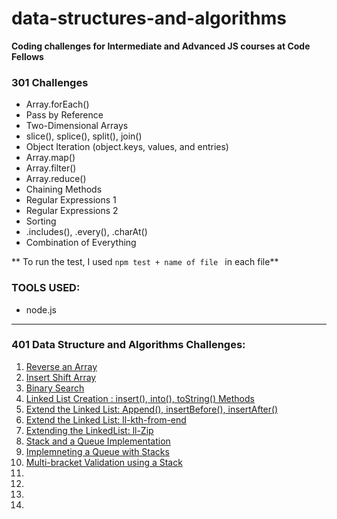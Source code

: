 # data-structures-and-algorithms

**Coding challenges for Intermediate and Advanced JS courses at Code Fellows**

### 301 Challenges

- Array.forEach()
- Pass by Reference
- Two-Dimensional Arrays
- slice(), splice(), split(), join()
- Object Iteration (object.keys, values, and entries)
- Array.map()
- Array.filter()
- Array.reduce()
- Chaining Methods
- Regular Expressions 1
- Regular Expressions 2
- Sorting
- .includes(), .every(), .charAt()
- Combination of Everything

** To run the test, I used `npm test + name of file ` in each file**

### TOOLS USED:
- node.js


---------------------------------------------------------

### 401 Data Structure and Algorithms Challenges:

1. [Reverse an Array](https://github.com/RivaD2/data-structures-and-algorithms/tree/master/code-challenges/challenges/reverseArray)
1. [Insert Shift Array](https://github.com/RivaD2/data-structures-and-algorithms/tree/master/code-challenges/challenges/arrayShift)
1. [Binary Search](https://github.com/RivaD2/data-structures-and-algorithms/tree/master/code-challenges/challenges/arrayBinarySearch)
1. [Linked List Creation : insert(), into(), toString() Methods](https://github.com/RivaD2/data-structures-and-algorithms/tree/master/code-challenges/challenges/linkedList)
1. [Extend the Linked List: Append(), insertBefore(), insertAfter() ](https://github.com/RivaD2/data-structures-and-algorithms/tree/master/code-challenges/challenges/linkedList)
1. [Extend the Linked List: ll-kth-from-end](https://github.com/RivaD2/data-structures-and-algorithms/tree/master/code-challenges/challenges/linkedList)
1. [Extending the LinkedList: ll-Zip](https://github.com/RivaD2/data-structures-and-algorithms/tree/master/code-challenges/challenges/linkedList)
1. [Stack and a Queue Implementation](https://github.com/RivaD2/data-structures-and-algorithms/tree/master/code-challenges/challenges/stacksAndQueues)
1. [Implemneting a Queue with Stacks](https://github.com/RivaD2/data-structures-and-algorithms/tree/master/code-challenges/challenges/queueWithStacks)
1. [Multi-bracket Validation using a Stack](https://github.com/RivaD2/data-structures-and-algorithms/tree/master/code-challenges/challenges/multiBracketValidation)
1. [](#)
1. [](#)
1. [](#)
1. [](#)

